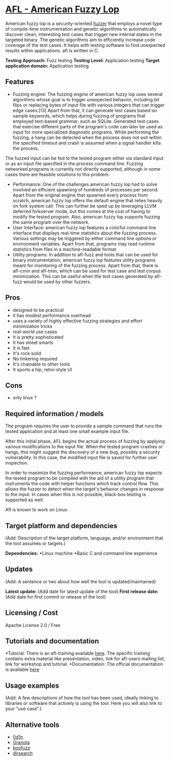 # [AFL - American Fuzzy Lop](http://lcamtuf.coredump.cx/afl/)
American fuzzy lop is a security-oriented [fuzzer](https://en.wikipedia.org/wiki/Fuzzing) that employs a novel type of compile-time instrumentation and genetic algorithms to automatically discover clean, interesting test cases that trigger new internal states in the targeted binary. The genetic algorithms aim to efficiently increase code coverage of the test cases. It helps with testing software to find unexpected results within applications.    afl is written in C.

**Testing Approach:** Fuzz testing
**Testing Level:** Application testing
**Target application domain:** Application testing

## Features
* Fuzzing engine: The fuzzing engine of american fuzzy lop uses several algorithms whose goal is to trigger unexpected behavior, including bit flips or replacing bytes of input file with various integers that can trigger edge cases.[13] Apart from that, it can generate test cases based on sample keywords, which helps during fuzzing of programs that employed text-based grammar, such as SQLite. Generated test cases that exercise different parts of the program's code can later be used as input for more specialized diagnostic programs. While performing the fuzzing, a hang can be detected when the process does not exit within the specified timeout and crash is assumed when a signal handler kills the process.

The fuzzed input can be fed to the tested program either via standard input or as an input file specified in the process command line. Fuzzing networked programs is currently not directly supported, although in some cases there are feasible solutions to this problem.

* Performance: One of the challenges american fuzzy lop had to solve involved an efficient spawning of hundreds of processes per second. Apart from the original engine that spawned every process from scratch, american fuzzy lop offers the default engine that relies heavily on fork system call. This can further be sped up by leveraging LLVM deferred forkserver mode, but this comes at the cost of having to modify the tested program. Also, american fuzzy lop supports fuzzing the same program over the network.
* User Interface: american fuzzy lop features a colorful command line interface that displays real-time statistics about the fuzzing process. Various settings may be triggered by either command line options or environment variables. Apart from that, programs may read runtime statistics from files in a machine-readable format.
* Utility programs: In addition to afl-fuzz and tools that can be used for binary instrumentation, american fuzzy lop features utility programs meant for monitoring of the fuzzing process. Apart from that, there is afl-cmin and afl-tmin, which can be used for test case and test corpus minimization. This can be useful when the test cases generated by afl-fuzz would be used by other fuzzers.

## Pros
* designed to be practical
* it has modest performance overhead
* uses a variety of highly effective fuzzing strategies and effort minimization tricks
* real-world use cases 
* It is pretty sophisticated
* It has street smarts
* It is fast
* It's rock solid
* No tinkering required
* It's chainable to other tools
* It sports a hip, retro-style UI


## Cons
* only linux ?

## Required information / models
The program requires the user to provide a sample command that runs the tested application and at least one small example input file. 

After this initial phase, AFL begins the actual process of fuzzing by applying various modifications to the input file. When the tested program crashes or hangs, this might suggest the discovery of a new bug, possibly a security vulnerability. In this case, the modified input file is saved for further user inspection.

In order to maximize the fuzzing performance, american fuzzy lop expects the tested program to be compiled with the aid of a utility program that instruments the code with helper functions which track control flow. This allows the fuzzer to detect when the target's behavior changes in response to the input. In cases when this is not possible, black-box testing is supported as well.

Afl is known to work on Linux.

## Target platform and dependencies
(Add: Description of the target platform, language, and/or environment that the tool assumes or targets.)

**Dependencies:** 
*Linux machine
*Basic C and command line experience

## Updates
(Add: A sentence or two about how well the tool is updated/maintained)

**Latest update:** (Add date for latest update of the tool)
**First release date:** (Add date for first commit or release of the tool)

## Licensing / Cost
Apache License 2.0 / Free

## Tutorials and documentation
*Tutorial: There is an afl-training available [here](https://github.com/ThalesIgnite/afl-training). The specific training contains extra material like presentation, video, link for afl-users mailing list, link for workshop and tutorial.
*Documentation: The official documentation is available [here](http://lcamtuf.coredump.cx/afl/QuickStartGuide.txt)

## Usage examples
(Add: A few descriptions of how the tool has been used, ideally linking to libraries or software that actively is using the tool. Here you will also link to your "use case".)

## Alternative tools
* [0d1n](https://github.com/CoolerVoid/0d1n/)
* [Granota](https://github.com/valldrac/granota)
* [boofuzz](https://github.com/jtpereyda/boofuzz)
* [dirsearch](https://github.com/maurosoria/dirsearch)
